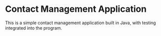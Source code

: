 # Contact Management Application
This is a simple contact management application built in Java, with testing integrated into the program. 
